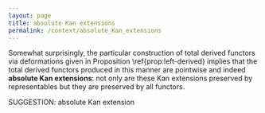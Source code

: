 ```yaml
---
layout: page
title: absolute Kan extensions
permalink: /context/absolute_Kan_extensions
---
```

Somewhat surprisingly, the particular construction of total derived functors via deformations given in Proposition \ref{prop:left-derived} implies that the total derived functors produced in this manner are pointwise and indeed **absolute Kan extensions**: not only are these Kan extensions preserved by representables but they are preserved  by all functors.

SUGGESTION: absolute Kan extension